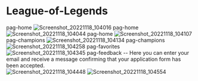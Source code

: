 # League-of-Legends

pag-home
![Screenshot_20221118_104016](https://user-images.githubusercontent.com/92491382/202828475-081933ca-ca9f-4559-8fb3-45233ac78d1f.png)
pag-home
![Screenshot_20221118_104044](https://user-images.githubusercontent.com/92491382/202828478-a069efd7-e70c-4b72-a6ad-505beb4fb575.png)
pag-home
![Screenshot_20221118_104107](https://user-images.githubusercontent.com/92491382/202828482-5d480990-197f-49e9-abd2-bf3a2705219f.png)
pag-champions
![Screenshot_20221118_104134](https://user-images.githubusercontent.com/92491382/202828484-c477fd13-d0cb-4e53-833f-afca9a6396d8.png)
pag-champions
![Screenshot_20221118_104258](https://user-images.githubusercontent.com/92491382/202828488-90f14df5-1fff-4018-88b0-6e6f74d5e32f.png)
pag-favorites
![Screenshot_20221118_104345](https://user-images.githubusercontent.com/92491382/202828489-238101be-054d-439e-bf8b-b8cacca51e89.png)
pag-feedback -- Here you can enter your email and receive a message confirming that your application form has been accepted.
<br>
![Screenshot_20221118_104448](https://user-images.githubusercontent.com/92491382/202828495-7b7c1480-c699-47db-9deb-f11ba0581da1.png)
![Screenshot_20221118_104554](https://user-images.githubusercontent.com/92491382/202828502-23f14ea8-5c46-45b6-a694-c8a07458fb34.png)
